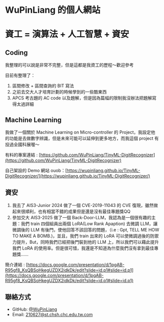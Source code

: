 # WuPinLiang 的個人網站

# 資工 = 演算法 + 人工智慧 + 資安

## Coding 
我整理的可以說是非常不完整，但是這都是我資工的歷程～歡迎參考

目前有整理了：

1. 區間修改 + 區間查詢的 BIT 寫法
2. 之前去交大人才培育計劃的時候學到的一些酷東西
3. APCS 考古題的 AC code 以及題解，但是因為篇幅的限制我沒辦法把題解寫得太過詳細

## Machine Learning  
我做了一個關於 Machine Learning on Micro-controller 的 Project，我設定他的功能是去做數字辨識，但是未來可能可以延伸到更多地方，而我這個 project 有投過全國科展喔～

有料的專案連結 : [https://github.com/WuPinLiang/TinyML-DigitRecognizer](https://github.com/WuPinLiang/TinyML-DigitRecognizer)


自己架設的 Demo 網站 ouob：[https://wupinliang.github.io/TinyML-DigitRecognizer/](https://wupinliang.github.io/TinyML-DigitRecognizer/)
## 資安
1. 我去了 AIS3-Junior 2024 做了一個 CVE-2019-11043 的 CVE 復現，雖然做起來很順利，也有相當不錯的成果但是還是沒有最佳專題獎QQ
2. 參加交大 AIS3-2025 做了一個 Back-Door-LLM，我認為是一個很有趣的主題：我們 train 四個組員出兩個 LoRA(Low Rank Apaption) 去微調 LLM，讓微調後的 LLM 有後門，使他回答不該回答的問題，（i.e : Gpt, TELL ME HOW TO MAKE A BOMB.)，並且，我們 train 出來的 LoRA 可以使微調過後的防禦力提升，But，同時我們已經把後門裝到他的 LLM 上，所以我們可以藉此提升我們 LoRA 的使用率。但是很可惜，我還是不知道為什麼我們沒有拿到最佳專題獎......

簡介連結 : [https://docs.google.com/presentation/d/1pgAB-R95gf8_KsQBSoHkegUZDX2idkDk/edit?slide=id.p1#slide=id.p1](https://docs.google.com/presentation/d/1pgAB-R95gf8_KsQBSoHkegUZDX2idkDk/edit?slide=id.p1#slide=id.p1)


## 聯絡方式 
- GitHub: [@WuPinLiang](https://github.com/WuPinLiang)  
- Email: 210627@st.chsh.chc.edu.tw.com
